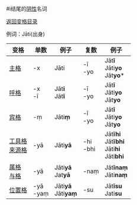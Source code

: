 #i结尾的[阴性](feminine.md)名词

[返回变格目录](readme.md)

例词：Jāti(出身)

|变格|单数|例子|复数|例子|
|---|-----|------|----|----|
|[主格](nom.md)|-x|Jāti|-ī<br>-yo|Jāt**ī**<br>Jāti**yo**<br>Jāt**yo***|
|[呼格](voc.md)|-x<br>-ī|Jāt**i**<br>Jāt**ī**|-ī<br>-yo|Jāt**ī**<br>Jāti**yo**<br>Jāt**yo**|
|[宾格](acc.md)|-ṃ|Jāti**ṃ**|-ī<br>-yo|Jāt**ī**<br>Jāti**yo**<br>Jāt**yo**|
|[工具格](instr.md)<br>[来源格](abl.md)|-yā|Jāti**yā**|-hi<br>-bhi|Jāt**īhi**<br>Jāt**ībhi**<br>Jāti**hi**<br>Jāti**bhi**|
|[属格](gen.md)<br>[与格](dat.md)|-yā|Jāti**yā**<br>Jat**yā**|-naṃ|Jāt**īnaṃ**<br>Jāti**naṃ**|
|[位置格](loc.md)|-yā<br>-yaṃ|Jāti**yā**<br>Jāti**yaṃ**|-su|Jāt**īsu**<br>Jati**su**|